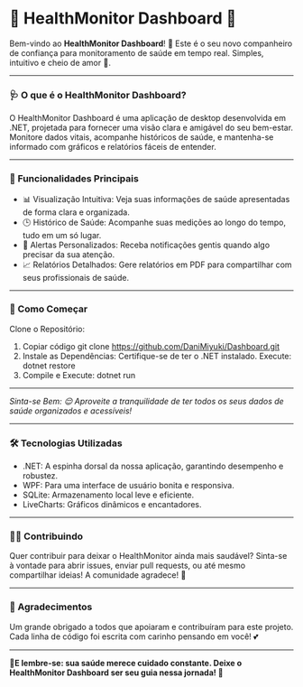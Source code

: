 # 🌟 HealthMonitor Dashboard 🌟


Bem-vindo ao **HealthMonitor Dashboard**! 🎉 Este é o seu novo companheiro de confiança para monitoramento de saúde em tempo real. Simples, intuitivo e cheio de amor 💖.

---

### 🩺 O que é o HealthMonitor Dashboard?
O HealthMonitor Dashboard é uma aplicação de desktop desenvolvida em .NET, projetada para fornecer uma visão clara e amigável do seu bem-estar. Monitore dados vitais, acompanhe históricos de saúde, e mantenha-se informado com gráficos e relatórios fáceis de entender.

---

### 🌟 Funcionalidades Principais
- 📊 Visualização Intuitiva: Veja suas informações de saúde apresentadas de forma clara e organizada.
- 🕒 Histórico de Saúde: Acompanhe suas medições ao longo do tempo, tudo em um só lugar.
- 💬 Alertas Personalizados: Receba notificações gentis quando algo precisar da sua atenção.
- 📈 Relatórios Detalhados: Gere relatórios em PDF para compartilhar com seus profissionais de saúde.
  
---
 
### 🚀 Como Começar
Clone o Repositório:

1. Copiar código
git clone https://github.com/DaniMiyuki/Dashboard.git
2. Instale as Dependências: Certifique-se de ter o .NET instalado. Execute:
dotnet restore
3. Compile e Execute:
dotnet run

---
 
*Sinta-se Bem: 😌 Aproveite a tranquilidade de ter todos os seus dados de saúde organizados e acessíveis!*

---
 
### 🛠️ Tecnologias Utilizadas
- .NET: A espinha dorsal da nossa aplicação, garantindo desempenho e robustez.
- WPF: Para uma interface de usuário bonita e responsiva.
- SQLite: Armazenamento local leve e eficiente.
- LiveCharts: Gráficos dinâmicos e encantadores.

---

### 👩‍💻 Contribuindo
Quer contribuir para deixar o HealthMonitor ainda mais saudável? Sinta-se à vontade para abrir issues, enviar pull requests, ou até mesmo compartilhar ideias! A comunidade agradece! 🙌

 ---
 
### 🧡 Agradecimentos
Um grande obrigado a todos que apoiaram e contribuíram para este projeto. Cada linha de código foi escrita com carinho pensando em você! 💕


---
 

**🔔E lembre-se: sua saúde merece cuidado constante. Deixe o HealthMonitor Dashboard ser seu guia nessa jornada! 🌱**
